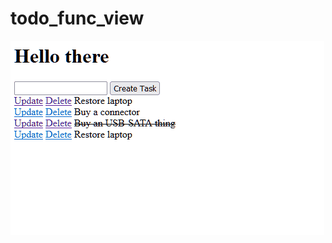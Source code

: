 # todo_func_view
![Working process](https://github.com/Vovchik01/todo_func_view/blob/master/anim.gif "Working process")
